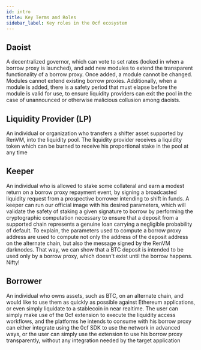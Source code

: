 ```yaml
---
id: intro
title: Key Terms and Roles
sidebar_label: Key roles in the 0cf ecosystem
---
```


## Daoist

A decentralized governor, which can vote to set rates (locked in when a borrow proxy is launched), and add new modules to extend the transparent functionality of a borrow proxy. Once added, a module cannot be changed. Modules cannot extend existing borrow proxies. Additionally, when a module is added, there is a safety period that must elapse before the module is valid for use, to ensure liquidity providers can exit the pool in the case of unannounced or otherwise malicious collusion among daoists.


## Liquidity Provider (LP)

An individual or organization who transfers a shifter asset supported by RenVM, into the liquidity pool. The liquidity provider receives a liquidity token which can be burned to receive his proportional stake in the pool at any time
## Keeper

An individual who is allowed to stake some collateral and earn a modest return on a borrow proxy repayment event, by signing a broadcasted liquidity request from a prospective borrower intending to shift in funds. A keeper can run our official image with his desired parameters, which will validate the safety of staking a given signature to borrow by performing the cryptographic computation necessary to ensure that a deposit from a supported chain represents a genuine loan carrying a negligible probability of default. To explain, the parameters used to compute a borrow proxy address are used to compute not only the address of the deposit address on the alternate chain, but also the message signed by the RenVM darknodes. That way, we can show that a BTC deposit is intended to be used only by a borrow proxy, which doesn't exist until the borrow happens. Nifty!
## Borrower

An individual who owns assets, such as BTC, on an alternate chain, and would like to use them as quickly as possible against Ethereum applications, or even simply liquidate to a stablecoin in near realtime. The user can simply make use of the 0cf extension to execute the liquidity access workflows, and the platforms he intends to consume with his borrow proxy can either integrate using the 0cf SDK to use the network in advanced ways, or the user can simply use the extension to use his borrow proxy transparently, without any integration needed by the target application
